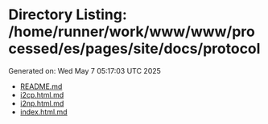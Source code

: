 # Directory Listing: /home/runner/work/www/www/processed/es/pages/site/docs/protocol
Generated on: Wed May  7 05:17:03 UTC 2025

- [README.md](README.md)
- [i2cp.html.md](i2cp.html.md)
- [i2np.html.md](i2np.html.md)
- [index.html.md](index.html.md)
